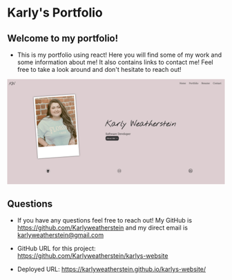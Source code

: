 # Karly's Portfolio

## Welcome to my portfolio!

- This is my portfolio using react! Here you will find some of my work and some information about me! It also contains links to contact me! Feel free to take a look around and don't hesitate to reach out!

![Mockup](./src/assets/websiteMockup.jpg)

## Questions

- If you have any questions feel free to reach out! My GitHub is https://github.com/Karlyweatherstein and my direct email is karlyweatherstein@gmail.com

- GitHub URL for this project: https://github.com/Karlyweatherstein/karlys-website

- Deployed URL: https://karlyweatherstein.github.io/karlys-website/
